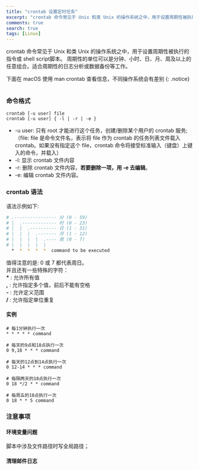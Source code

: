 ```yaml
---
title: "crontab 设置定时任务"
excerpt: "crontab 命令常见于 Unix 和类 Unix 的操作系统之中，用于设置周期性被执行的指令或 shell script脚本。"
comments: true
search: true
tags: [Linux]
---
```


crontab 命令常见于 Unix 和类 Unix 的操作系统之中，用于设置周期性被执行的指令或 shell script脚本。
周期性的单位可以是分钟、小时、日、月、周及以上的任意组合。适合周期性的日志分析或数据备份等工作。

下面在 macOS 使用 man crontab 查看信息，不同操作系统会有差别
{: .notice}

<img src="{{ site.url }}{{ site.baseurl }}/assets/images/blog/2019031401.png" alt="" class="full">

### 命令格式
```
crontab [-u user] file
crontab [-u user] { -l | -r | -e }
```
- -u user: 只有 root 才能进行这个任务，创建/删除某个用户的 crontab 服务;  
（file: file 是命令文件名，表示将 file 作为 crontab 的任务列表文件载入 crontab。如果没有指定这个 file，crontab 命令将接受标准输入（键盘）上键入的命令，并载入）
- -l: 显示 crontab 文件内容
- -r: 删除 crontab 文件内容，**若要删除一项，用 -e 去编辑**。
- -e: 编辑 crontab 文件内容。

### crontab 语法
语法示例如下:
```bash
# .---------------- 分 (0 - 59)
# |  .------------- 时 (0 - 23)
# |  |  .---------- 日 (1 - 31)
# |  |  |  .------- 月 (1 - 12)
# |  |  |  |  .---- 周 (0 - 7)
# |  |  |  |  |
  *  *  *  *  *  command to be executed
```
值得注意的是: 0 或 7 都代表周日。  
并且还有一些特殊的字符：  
**\*** : 允许所有值  
**,** : 允许指定多个值，前后不能有空格  
**-** : 允许定义范围  
**/** : 允许指定单位重复  

#### 实例
```
# 每1分钟执行一次
* * * * * command

# 每天的9点和18点执行一次
0 9,18 * * * command

# 每天的12点到14点执行一次
0 12-14 * * * command

# 每隔两天的18点执行一次
0 18 */2 * * command

# 每周五的18点执行一次
0 18 * * 5 command
```

### 注意事项

#### 环境变量问题
脚本中涉及文件路径时写全局路径；

#### 清理邮件日志

